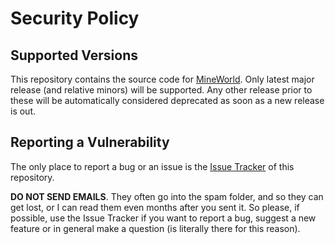 # Security Policy

## Supported Versions

This repository contains the source code for [MineWorld](https://www.curseforge.com/minecraft/mc-mods/mine-world-mod).
Only latest major release (and relative minors) will be supported. Any other release prior to these will be automatically considered deprecated as soon as a new release is out.

## Reporting a Vulnerability

The only place to report a bug or an issue is the [Issue Tracker](https://github.com/JimiIT92/MineWorld/issues) of this repository.

**DO NOT SEND EMAILS**. 
They often go into the spam folder, and so they can get lost, or I can read them even months after you sent it. 
So please, if possible, use the Issue Tracker if you want to report a bug, suggest a new feature or in general make a question (is literally there for this reason).
